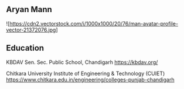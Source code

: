 ## Aryan Mann
![https://cdn2.vectorstock.com/i/1000x1000/20/76/man-avatar-profile-vector-21372076.jpg]

## Education 
KBDAV Sen. Sec. Public School, Chandigarh https://kbdav.org/

Chitkara University Institute of Engineering & Technology (CUIET) https://www.chitkara.edu.in/engineering/colleges-punjab-chandigarh